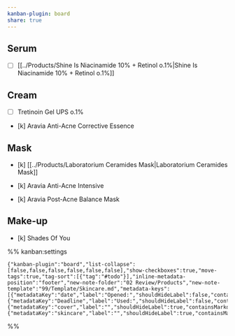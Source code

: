 ```yaml
---
kanban-plugin: board
share: true
---
```


## Serum

- [ ] [[../Products/Shine Is Niacinamide 10% + Retinol o.1%|Shine Is Niacinamide 10% + Retinol o.1%]]

## Cream

- [ ] Tretinoin Gel UPS o.1%
	
- [k] Aravia Anti-Acne Corrective Essence
	


## Mask

- [k] [[../Products/Laboratorium Ceramides Mask|Laboratorium Ceramides Mask]]
- [k] Aravia Anti-Acne Intensive
	
- [k] Aravia Post-Acne Balance Mask
	


## Make-up

- [k] Shades Of You




%% kanban:settings
```
{"kanban-plugin":"board","list-collapse":[false,false,false,false,false,false],"show-checkboxes":true,"move-tags":true,"tag-sort":[{"tag":"#todo"}],"inline-metadata-position":"footer","new-note-folder":"02 Review/Products","new-note-template":"99/Template/Skincare.md","metadata-keys":[{"metadataKey":"date","label":"Opened:","shouldHideLabel":false,"containsMarkdown":false},{"metadataKey":"Deadline","label":"Used:","shouldHideLabel":false,"containsMarkdown":false},{"metadataKey":"cover","label":"","shouldHideLabel":true,"containsMarkdown":true},{"metadataKey":"skincare","label":"","shouldHideLabel":true,"containsMarkdown":false}]}
```
%%